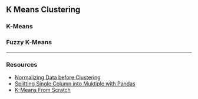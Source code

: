 ## K Means Clustering



### K-Means

### Fuzzy K-Means

-----
### Resources

* [Normalizing Data before Clustering](https://stats.stackexchange.com/questions/89809/is-it-important-to-scale-data-before-clustering)
* [Splitting Single Column into Muktiple with Pandas](https://saturncloud.io/blog/how-to-split-one-column-into-multiple-columns-in-pandas-dataframe/)
* [K-Means From Scratch](https://www.youtube.com/watch?v=lX-3nGHDhQg)